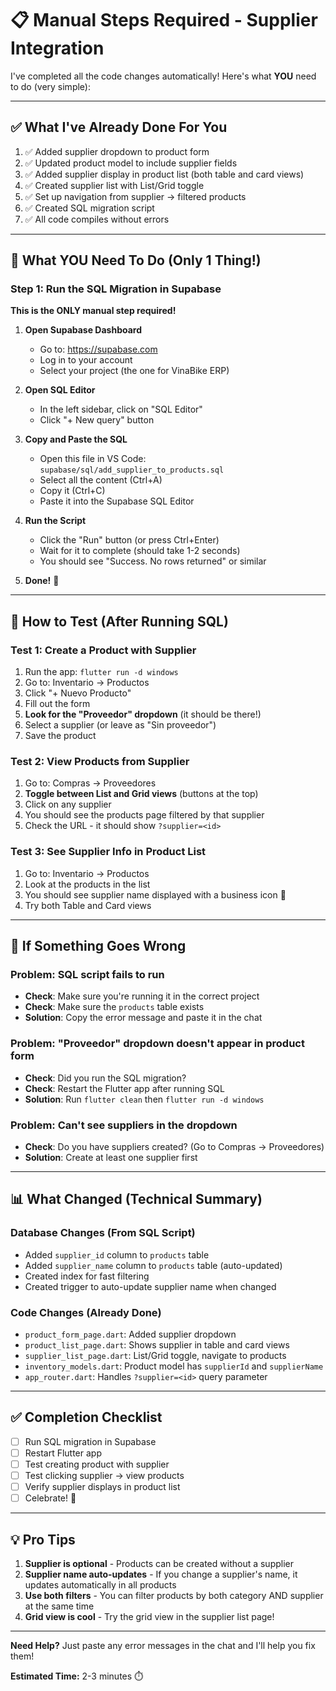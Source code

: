 # 📋 Manual Steps Required - Supplier Integration

I've completed all the code changes automatically! Here's what **YOU** need to do (very simple):

---

## ✅ What I've Already Done For You

1. ✅ Added supplier dropdown to product form
2. ✅ Updated product model to include supplier fields
3. ✅ Added supplier display in product list (both table and card views)
4. ✅ Created supplier list with List/Grid toggle
5. ✅ Set up navigation from supplier → filtered products
6. ✅ Created SQL migration script
7. ✅ All code compiles without errors

---

## 🔴 What YOU Need To Do (Only 1 Thing!)

### Step 1: Run the SQL Migration in Supabase

**This is the ONLY manual step required!**

1. **Open Supabase Dashboard**
   - Go to: https://supabase.com
   - Log in to your account
   - Select your project (the one for VinaBike ERP)

2. **Open SQL Editor**
   - In the left sidebar, click on "SQL Editor"
   - Click "+ New query" button

3. **Copy and Paste the SQL**
   - Open this file in VS Code: `supabase/sql/add_supplier_to_products.sql`
   - Select all the content (Ctrl+A)
   - Copy it (Ctrl+C)
   - Paste it into the Supabase SQL Editor

4. **Run the Script**
   - Click the "Run" button (or press Ctrl+Enter)
   - Wait for it to complete (should take 1-2 seconds)
   - You should see "Success. No rows returned" or similar

5. **Done!** 🎉

---

## 🧪 How to Test (After Running SQL)

### Test 1: Create a Product with Supplier
1. Run the app: `flutter run -d windows`
2. Go to: Inventario → Productos
3. Click "+ Nuevo Producto"
4. Fill out the form
5. **Look for the "Proveedor" dropdown** (it should be there!)
6. Select a supplier (or leave as "Sin proveedor")
7. Save the product

### Test 2: View Products from Supplier
1. Go to: Compras → Proveedores
2. **Toggle between List and Grid views** (buttons at the top)
3. Click on any supplier
4. You should see the products page filtered by that supplier
5. Check the URL - it should show `?supplier=<id>`

### Test 3: See Supplier Info in Product List
1. Go to: Inventario → Productos
2. Look at the products in the list
3. You should see supplier name displayed with a business icon 🏢
4. Try both Table and Card views

---

## 🚨 If Something Goes Wrong

### Problem: SQL script fails to run
- **Check**: Make sure you're running it in the correct project
- **Check**: Make sure the `products` table exists
- **Solution**: Copy the error message and paste it in the chat

### Problem: "Proveedor" dropdown doesn't appear in product form
- **Check**: Did you run the SQL migration?
- **Check**: Restart the Flutter app after running SQL
- **Solution**: Run `flutter clean` then `flutter run -d windows`

### Problem: Can't see suppliers in the dropdown
- **Check**: Do you have suppliers created? (Go to Compras → Proveedores)
- **Solution**: Create at least one supplier first

---

## 📊 What Changed (Technical Summary)

### Database Changes (From SQL Script)
- Added `supplier_id` column to `products` table
- Added `supplier_name` column to `products` table (auto-updated)
- Created index for fast filtering
- Created trigger to auto-update supplier name when changed

### Code Changes (Already Done)
- `product_form_page.dart`: Added supplier dropdown
- `product_list_page.dart`: Shows supplier in table and card views
- `supplier_list_page.dart`: List/Grid toggle, navigate to products
- `inventory_models.dart`: Product model has `supplierId` and `supplierName`
- `app_router.dart`: Handles `?supplier=<id>` query parameter

---

## ✅ Completion Checklist

- [ ] Run SQL migration in Supabase
- [ ] Restart Flutter app
- [ ] Test creating product with supplier
- [ ] Test clicking supplier → view products
- [ ] Verify supplier displays in product list
- [ ] Celebrate! 🎉

---

## 💡 Pro Tips

1. **Supplier is optional** - Products can be created without a supplier
2. **Supplier name auto-updates** - If you change a supplier's name, it updates automatically in all products
3. **Use both filters** - You can filter products by both category AND supplier at the same time
4. **Grid view is cool** - Try the grid view in the supplier list page!

---

**Need Help?** Just paste any error messages in the chat and I'll help you fix them!

**Estimated Time:** 2-3 minutes ⏱️
